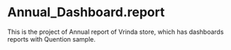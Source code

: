 # Annual_Dashboard.report
This is the project of Annual report of Vrinda store, which has dashboards reports with Quention sample.
